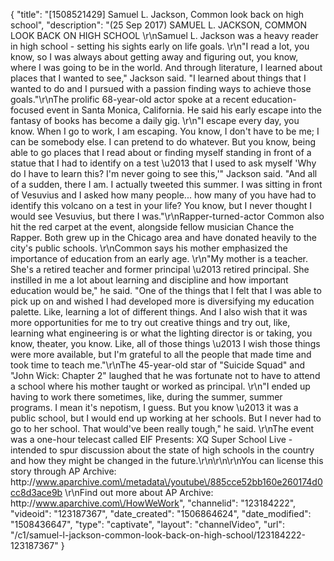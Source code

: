 {
    "title": "[1508521429] Samuel L. Jackson, Common look back on high school",
    "description": "(25 Sep 2017) SAMUEL L. JACKSON, COMMON LOOK BACK ON HIGH SCHOOL \r\nSamuel L. Jackson was a heavy reader in high school - setting his sights early on life goals. \r\n\"I read a lot, you know, so I was always about getting away and figuring out, you know, where I was going to be in the world.  And through literature, I learned about places that I wanted to see,\" Jackson said.  \"I learned about things that I wanted to do and I pursued with a passion finding ways to achieve those goals.\"\r\nThe prolific 68-year-old actor spoke at a recent education-focused event in Santa Monica, California.  He said his early escape into the fantasy of books has become a daily gig. \r\n\"I escape every day, you know.  When I go to work, I am escaping.  You know, I don't have to be me; I can be somebody else.  I can pretend to do whatever.  But you know, being able to go places that I read about or finding myself standing in front of a statue that I had to identify on a test \u2013 that I used to ask myself 'Why do I have to learn this?  I'm never going to see this,'\" Jackson said.  \"And all of a sudden, there I am.  I actually tweeted this summer.  I was sitting in front of Vesuvius and I asked how many people... how many of you have had to identify this volcano on a test in your life?  You know, but I never thought I would see Vesuvius, but there I was.\"\r\nRapper-turned-actor Common also hit the red carpet at the event, alongside fellow musician Chance the Rapper.  Both grew up in the Chicago area and have donated heavily to the city's public schools. \r\nCommon says his mother emphasized the importance of education from an early age. \r\n\"My mother is a teacher.  She's a retired teacher and former principal \u2013 retired principal.  She instilled in me a lot about learning and discipline and how important education would be,\" he said. \"One of the things that I felt that I was able to pick up on and wished I had developed more is diversifying my education palette.  Like, learning a lot of different things.  And I also wish that it was more opportunities for me to try out creative things and try out, like, learning what engineering is or what the lighting director is or taking, you know, theater, you know.  Like, all of those things \u2013 I wish those things were more available, but I'm grateful to all the people that made time and took time to teach me.\"\r\nThe 45-year-old star of \"Suicide Squad\" and \"John Wick: Chapter 2\" laughed that he was fortunate not to have to attend a school where his mother taught or worked as principal. \r\n\"I ended up having to work there sometimes, like, during the summer, summer programs. I mean it's nepotism, I guess.  But you know \u2013 it was a public school, but I would end up working at her schools.  But I never had to go to her school.  That would've been really tough,\" he said. \r\nThe event was a one-hour telecast called EIF Presents: XQ Super School Live - intended to spur discussion about the state of high schools in the country and how they might be changed in the future.\r\n\r\n\r\nYou can license this story through AP Archive: http:\/\/www.aparchive.com\/metadata\/youtube\/885cce52bb160e260174d0cc8d3ace9b \r\nFind out more about AP Archive: http:\/\/www.aparchive.com\/HowWeWork",
    "channelid": "123184222",
    "videoid": "123187367",
    "date_created": "1506864624",
    "date_modified": "1508436647",
    "type": "captivate",
    "layout": "channelVideo",
    "url": "\/c1\/samuel-l-jackson-common-look-back-on-high-school\/123184222-123187367"
}